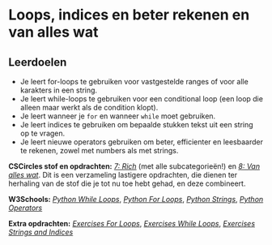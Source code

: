 # Loops, indices en beter rekenen en van alles wat

## Leerdoelen

* Je leert for-loops te gebruiken voor vastgestelde ranges of voor alle
karakters in een string.
* Je leert while-loops te gebruiken voor een conditional loop (een loop
die alleen maar werkt als de condition klopt).
* Je leert wanneer je `for` en wanneer `while` moet gebruiken.
* Je leert indices te gebruiken om bepaalde stukken tekst uit een string
op te vragen.
* Je leert nieuwe operators gebruiken om beter, efficienter en leesbaarder
te rekenen, zowel met numbers als met strings.

**CSCircles stof en opdrachten:** 
[*7: Rich*](https://cscircles.cemc.uwaterloo.ca/7-rich-editor-nl/) (met alle subcategorieën!) en [*8: Van alles wat*](https://cscircles.cemc.uwaterloo.ca/8-remix-nl/). Dit is een verzameling lastigere opdrachten, die dienen ter herhaling van de stof die je tot nu toe hebt gehad, en deze combineert.


**W3Schools:** [*Python While Loops*](https://www.w3schools.com/python/python_while_loops.asp), [*Python For Loops*](https://www.w3schools.com/python/python_for_loops.asp), [*Python Strings*](https://www.w3schools.com/python/python_strings.asp), [*Python Operators*](https://www.w3schools.com/python/python_operators.asp)

**Extra opdrachten:** 
[*Exercises For Loops*](https://pythonbasics.org/for-loops/#Exercise), 
[*Exercises While Loops*](https://pythonbasics.org/while-loop/#Exercise), 
[*Exercises Strings and Indices*](https://pythonbasics.org/strings/#Exercises)

